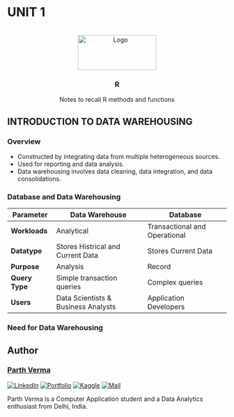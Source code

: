 # UNIT 1
<br/>
<div align="center">
  <a href="one.md">
    <img src="images/logo.png" alt="Logo" width="180" height="80">
  </a>
  

  <h3 align="center">R</h3>

  <p align="center">
    Notes to recall R methods and functions
    <br />
  </p>
</div>

## INTRODUCTION TO DATA WAREHOUSING

### Overview
<ul>
<li>Constructed by integrating data from multiple heterogeneous
sources.
<li>Used for reporting and data analysis.
<li>Data warehousing involves data cleaning, data integration, and data consolidations.
</ul>

### Database and Data Warehousing

| **Parameter**  | **Data Warehouse**                  | **Database**                  |
|----------------|-------------------------------------|-------------------------------|
| **Workloads**  | Analytical                          | Transactional and Operational |
| **Datatype**   | Stores Histrical and Current Data   | Stores Current Data           |
| **Purpose**    | Analysis                            | Record                        |
| **Query Type** | Simple transaction queries          | Complex queries               |
| **Users**      | Data Scientists & Business Analysts | Application Developers        |

### Need for Data Warehousing









## Author

### __[Parth Verma](https://github.com/itsparthverma)__

<a href="https://www.linkedin.com/in/itsparthverma"><img alt="LinkedIn" src="https://img.shields.io/badge/LinkedIn-0077B5?style=for-the-badge&logo=linkedin&logoColor=white"></a>
<a href="https://letsgoparth.github.io/parthverma.github.io/"><img alt="Portfolio" src="https://img.shields.io/badge/Portfolio-255E63?style=for-the-badge&logo=About.me&logoColor=white"></a>
<a href="https://www.kaggle.com/letsgoparth"><img alt="Kaggle" src="https://img.shields.io/badge/Kaggle-20BEFF?style=for-the-badge&logo=Kaggle&logoColor=white"></a>
<a href="mailto:letsgoparth@gmail.com"><img alt="Mail" src="https://img.shields.io/badge/Gmail-D14836?style=for-the-badge&logo=gmail&logoColor=white"></a>

Parth Verma is a Computer Application student and a Data Analytics enthusiast from Delhi, India. 


<!-- 
Thanks to for icons https://github.com/alexandresanlim/Badges4-README.md-Profile/tree/master -->